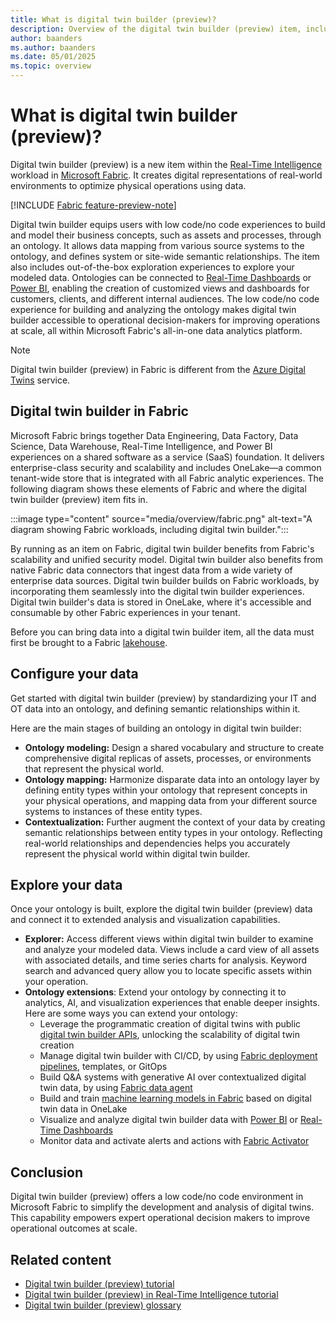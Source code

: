 ```yaml
---
title: What is digital twin builder (preview)?
description: Overview of the digital twin builder (preview) item, including its value and major features.
author: baanders
ms.author: baanders
ms.date: 05/01/2025
ms.topic: overview
---
```


# What is digital twin builder (preview)?

Digital twin builder (preview) is a new item within the [Real-Time Intelligence](../overview.md) workload in [Microsoft Fabric](../../fundamentals/microsoft-fabric-overview.md). It creates digital representations of real-world environments to optimize physical operations using data.

[!INCLUDE [Fabric feature-preview-note](../../includes/feature-preview-note.md)]

Digital twin builder equips users with low code/no code experiences to build and model their business concepts, such as assets and processes, through an ontology. It allows data mapping from various source systems to the ontology, and defines system or site-wide semantic relationships. The item also includes out-of-the-box exploration experiences to explore your modeled data. Ontologies can be connected to [Real-Time Dashboards](../dashboard-real-time-create.md) or [Power BI](/power-bi/fundamentals/power-bi-overview), enabling the creation of customized views and dashboards for customers, clients, and different internal audiences. The low code/no code experience for building and analyzing the ontology makes digital twin builder accessible to operational decision-makers for improving operations at scale, all within Microsoft Fabric's all-in-one data analytics platform.

>[!NOTE]
>Digital twin builder (preview) in Fabric is different from the [Azure Digital Twins](/azure/digital-twins/) service.

## Digital twin builder in Fabric

Microsoft Fabric brings together Data Engineering, Data Factory, Data Science, Data Warehouse, Real-Time Intelligence, and Power BI experiences on a shared software as a service (SaaS) foundation. It delivers enterprise-class security and scalability and includes OneLake—a common tenant-wide store that is integrated with all Fabric analytic experiences. The following diagram shows these elements of Fabric and where the digital twin builder (preview) item fits in.

:::image type="content" source="media/overview/fabric.png" alt-text="A diagram showing Fabric workloads, including digital twin builder.":::

By running as an item on Fabric, digital twin builder benefits from Fabric's scalability and unified security model. Digital twin builder also benefits from native Fabric data connectors that ingest data from a wide variety of enterprise data sources. Digital twin builder builds on Fabric workloads, by incorporating them seamlessly into the digital twin builder experiences. Digital twin builder's data is stored in OneLake, where it's accessible and consumable by other Fabric experiences in your tenant. 

Before you can bring data into a digital twin builder item, all the data must first be brought to a Fabric [lakehouse](../../data-engineering/lakehouse-overview.md).

## Configure your data 

Get started with digital twin builder (preview) by standardizing your IT and OT data into an ontology, and defining semantic relationships within it. 

Here are the main stages of building an ontology in digital twin builder:
* **Ontology modeling:** Design a shared vocabulary and structure to create comprehensive digital replicas of assets, processes, or environments that represent the physical world.
* **Ontology mapping:** Harmonize disparate data into an ontology layer by defining entity types within your ontology that represent concepts in your physical operations, and mapping data from your different source systems to instances of these entity types.
* **Contextualization:** Further augment the context of your data by creating semantic relationships between entity types in your ontology. Reflecting real-world relationships and dependencies helps you accurately represent the physical world within digital twin builder.

## Explore your data 

Once your ontology is built, explore the digital twin builder (preview) data and connect it to extended analysis and visualization capabilities.

* **Explorer:** Access different views within digital twin builder to examine and analyze your modeled data. Views include a card view of all assets with associated details, and time series charts for analysis. Keyword search and advanced query allow you to locate specific assets within your operation.
* **Ontology extensions**: Extend your ontology by connecting it to analytics, AI, and visualization experiences that enable deeper insights. Here are some ways you can extend your ontology:
    * Leverage the programmatic creation of digital twins with public [digital twin builder APIs](/rest/api/fabric/digitaltwinbuilder/items), unlocking the scalability of digital twin creation
    * Manage digital twin builder with CI/CD, by using [Fabric deployment pipelines](../../cicd/deployment-pipelines/intro-to-deployment-pipelines.md), templates, or GitOps
    * Build Q&A systems with generative AI over contextualized digital twin data, by using [Fabric data agent](../../data-science/concept-data-agent.md)
    * Build and train [machine learning models in Fabric](../../data-science/machine-learning-model.md) based on digital twin data in OneLake
    * Visualize and analyze digital twin builder data with [Power BI](/power-bi/fundamentals/power-bi-overview) or [Real-Time Dashboards](../dashboard-real-time-create.md)
    * Monitor data and activate alerts and actions with [Fabric Activator](../data-activator/activator-introduction.md)  

## Conclusion 

Digital twin builder (preview) offers a low code/no code environment in Microsoft Fabric to simplify the development and analysis of digital twins. This capability empowers expert operational decision makers to improve operational outcomes at scale.

## Related content

* [Digital twin builder (preview) tutorial](tutorial-0-introduction.md)
* [Digital twin builder (preview) in Real-Time Intelligence tutorial](tutorial-rti-0-introduction.md)
* [Digital twin builder (preview) glossary](resources-glossary.md)